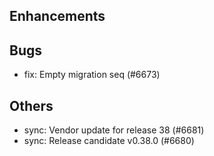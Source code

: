 ## Enhancements
## Bugs
- fix: Empty migration seq (#6673)
## Others
- sync: Vendor update for release 38 (#6681)
- sync: Release candidate v0.38.0 (#6680)
